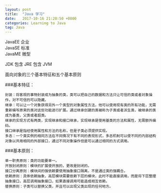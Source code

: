 ```yaml
---
layout: post
title:  "Java 学习"
date:   2017-10-16 21:20:50 +0800
categories: Learning to Java
tag: Java
---
```


JavaEE 企业 <br/>
JavaSE 标准 <br/>
JavaME 微型 <br/>

JDK 包含 JRE 包含 JVM <br/>

面向对象的三个基本特征和五个基本原则 <br/>

###基本特征：

    封装：将客观的事物封装成为抽象的类，类可以把自己的数据和方法只让可信的类或者对象操作，对不可信的可以隐藏。
    继承：可以让一个对象获得另外一个类型的对象属性方法，他可以使用现有类的所有功能，无需重新编写原来的类对这些功能进行扩展。通过继承创建的类被称为子类或者派生类，被继承的类成为基类，父类或者超类。
    继承的实现方式有两类，实现继承和接口继承，实现继承是使用基类的方法和属性，无需额外编码。
    接口继承是指经使用属性和方法的名称，但是子类必须提供实现。
    多态：一个类实例的相同方法在不同情况下有不同的表现形式，多态机制可以使不同的内部结构对象以共用相同的外部接口，通过不同对象操作但是可以通过相同的方式调用。
###基本原则：

    单一职责原则：类的功能要单一。
    开放封闭原则：模块的扩展使开放的，更改是封闭的。
    接口分离原则：模块间的强依赖要使用抽象接口隔离，不是通过类的强耦合。
    依赖原则：具体依赖抽象，高层模块需要依赖下层的模块，此时不能直接调用，而是将下层整理抽象接口，高层调用抽象接口，如果直接调用可能造成相互依赖。
    替换原则：子类可以替换父类，并且可以出现父类出现的任何地方。